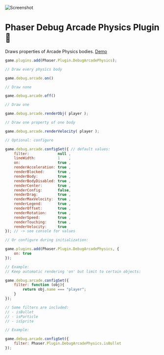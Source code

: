 ![Screenshot](https://samme.github.io/phaser-plugin-debug-arcade-physics/screenshot.png)

# Phaser Debug Arcade Physics Plugin 🚀

Draws properties of Arcade Physics bodies.
[Demo](https://samme.github.io/phaser-plugin-debug-arcade-physics/)

```javascript
game.plugins.add(Phaser.Plugin.DebugArcadePhysics);

// Draw every physics body

game.debug.arcade.on()

// Draw none

game.debug.arcade.off()

// Draw one

game.debug.arcade.renderObj( player );

// Draw one property of one body

game.debug.arcade.renderVelocity( player );

// Optional: configure

game.debug.arcade.configSet({ // default values:
    filter:             null ,
    lineWidth:          1    ,
    on:                 true ,
    renderAcceleration: true ,
    renderBlocked:      true ,
    renderBody:         true ,
    renderBodyDisabled: true ,
    renderCenter:       true ,
    renderConfig:       false,
    renderDrag:         true ,
    renderMaxVelocity:  true ,
    renderLegend:       true ,
    renderOffset:       true ,
    renderRotation:     true ,
    renderSpeed:        true ,
    renderTouching:     true ,
    renderVelocity:     true
}); // -> see console for values

// Or configure during initialization:

game.plugins.add(Phaser.Plugin.DebugArcadePhysics, {
    on: true
});

// Example:
// Keep automatic rendering 'on' but limit to certain objects:

game.debug.arcade.configSet({
    filter: function (obj){
        return obj.name === "player";
    }
});

// Some filters are included:
// - isBullet
// - isParticle
// - isSprite

// Example:

game.debug.arcade.configSet({
    filter: Phaser.Plugin.DebugArcadePhysics.isBullet
});
```
